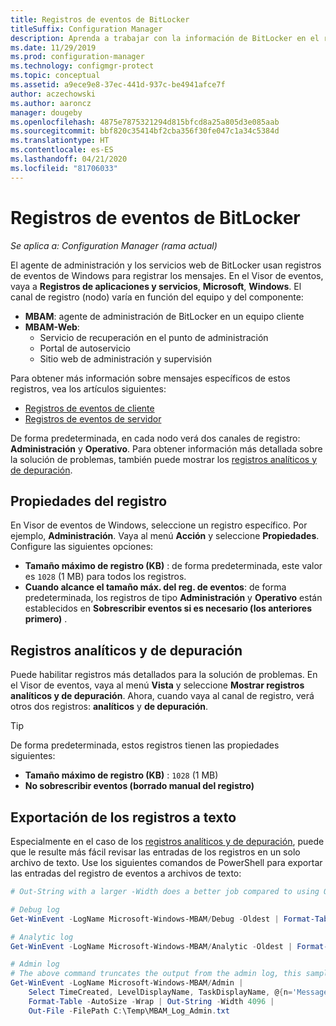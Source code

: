 ```yaml
---
title: Registros de eventos de BitLocker
titleSuffix: Configuration Manager
description: Aprenda a trabajar con la información de BitLocker en el registro de eventos de Windows para solucionar problemas.
ms.date: 11/29/2019
ms.prod: configuration-manager
ms.technology: configmgr-protect
ms.topic: conceptual
ms.assetid: a9ece9e8-37ec-441d-937c-be4941afce7f
author: aczechowski
ms.author: aaroncz
manager: dougeby
ms.openlocfilehash: 4875e7875321294d815bfcd8a25a805d3e085aab
ms.sourcegitcommit: bbf820c35414bf2cba356f30fe047c1a34c5384d
ms.translationtype: HT
ms.contentlocale: es-ES
ms.lasthandoff: 04/21/2020
ms.locfileid: "81706033"
---
```

# <a name="bitlocker-event-logs"></a>Registros de eventos de BitLocker

*Se aplica a: Configuration Manager (rama actual)*

El agente de administración y los servicios web de BitLocker usan registros de eventos de Windows para registrar los mensajes. En el Visor de eventos, vaya a **Registros de aplicaciones y servicios**, **Microsoft**, **Windows**. El canal de registro (nodo) varía en función del equipo y del componente:

- **MBAM**: agente de administración de BitLocker en un equipo cliente
- **MBAM-Web**:
  - Servicio de recuperación en el punto de administración
  - Portal de autoservicio
  - Sitio web de administración y supervisión

Para obtener más información sobre mensajes específicos de estos registros, vea los artículos siguientes:

- [Registros de eventos de cliente](client-event-logs.md)
- [Registros de eventos de servidor](server-event-logs.md)

De forma predeterminada, en cada nodo verá dos canales de registro: **Administración** y **Operativo**. Para obtener información más detallada sobre la solución de problemas, también puede mostrar los [registros analíticos y de depuración](#bkmk_debug).

## <a name="log-properties"></a>Propiedades del registro

En Visor de eventos de Windows, seleccione un registro específico. Por ejemplo, **Administración**. Vaya al menú **Acción** y seleccione **Propiedades**. Configure las siguientes opciones:

- **Tamaño máximo de registro (KB)** : de forma predeterminada, este valor es `1028` (1 MB) para todos los registros.
- **Cuando alcance el tamaño máx. del reg. de eventos**: de forma predeterminada, los registros de tipo **Administración** y **Operativo** están establecidos en **Sobrescribir eventos si es necesario (los anteriores primero)** .

## <a name="analytic-and-debug-logs"></a><a name="bkmk_debug"></a> Registros analíticos y de depuración

Puede habilitar registros más detallados para la solución de problemas. En el Visor de eventos, vaya al menú **Vista** y seleccione **Mostrar registros analíticos y de depuración**. Ahora, cuando vaya al canal de registro, verá otros dos registros: **analíticos** y **de depuración**.

> [!TIP]
> De forma predeterminada, estos registros tienen las propiedades siguientes:
>
> - **Tamaño máximo de registro (KB)** : `1028` (1 MB)
> - **No sobrescribir eventos (borrado manual del registro)**

## <a name="export-logs-to-text"></a>Exportación de los registros a texto

Especialmente en el caso de los [registros analíticos y de depuración](#bkmk_debug), puede que le resulte más fácil revisar las entradas de los registros en un solo archivo de texto. Use los siguientes comandos de PowerShell para exportar las entradas del registro de eventos a archivos de texto:

``` PowerShell
# Out-String with a larger -Width does a better job compared to using Out-File with -Width. -Oldest is only required with debug/analytic logs.

# Debug log
Get-WinEvent -LogName Microsoft-Windows-MBAM/Debug -Oldest | Format-Table -AutoSize | Out-String -Width 4096 | Out-File C:\Temp\MBAM_Log_Debug.txt

# Analytic log
Get-WinEvent -LogName Microsoft-Windows-MBAM/Analytic -Oldest | Format-Table -AutoSize | Out-String -Width 4096 | Out-File C:\Temp\MBAM_Log_Analytic.txt

# Admin log
# The above command truncates the output from the admin log, this sample reformats the strings
Get-WinEvent -LogName Microsoft-Windows-MBAM/Admin |
    Select TimeCreated, LevelDisplayName, TaskDisplayName, @{n='Message';e={$_.Message.trim()}} |
    Format-Table -AutoSize -Wrap | Out-String -Width 4096 |
    Out-File -FilePath C:\Temp\MBAM_Log_Admin.txt
```
